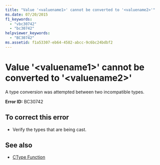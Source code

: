 ```yaml
---
title: "Value '<valuename1>' cannot be converted to '<valuename2>'"
ms.date: 07/20/2015
f1_keywords: 
  - "vbc30742"
  - "bc30742"
helpviewer_keywords: 
  - "BC30742"
ms.assetid: f1a53307-eb64-4582-abcc-9c6bc24bdbf2
---
```

# Value '\<valuename1>' cannot be converted to '\<valuename2>'
A type conversion was attempted between two incompatible types.  
  
 **Error ID:** BC30742  
  
## To correct this error  
  
- Verify the types that are being cast.  
  
## See also

- [CType Function](../language-reference/functions/ctype-function.md)
